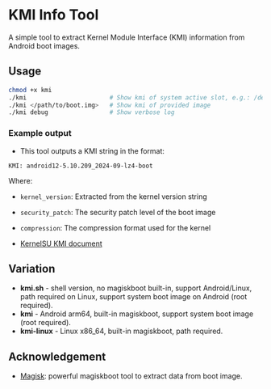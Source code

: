 # KMI Info Tool

A simple tool to extract Kernel Module Interface (KMI) information from Android boot images.

## Usage

```sh
chmod +x kmi
./kmi                       # Show kmi of system active slot, e.g.: /dev/block/by-name/boot_a
./kmi </path/to/boot.img>   # Show kmi of provided image
./kmi debug                 # Show verbose log
```

### Example output

- This tool outputs a KMI string in the format:

```
KMI: android12-5.10.209_2024-09-lz4-boot
```

Where:
- `kernel_version`: Extracted from the kernel version string
- `security_patch`: The security patch level of the boot image
- `compression`: The compression format used for the kernel

- [KernelSU KMI document](https://kernelsu.org/guide/installation.html#kmi)

## Variation

- **kmi.sh** - shell version, no magiskboot built-in, support Android/Linux, path required on Linux, support system boot image on Android (root required).
- **kmi** - Android arm64, built-in magiskboot, support system boot image (root required).
- **kmi-linux** - Linux x86_64, built-in magiskboot, path required.

## Acknowledgement

- [Magisk](https://github.com/topjohnwu/Magisk): powerful magiskboot tool to extract data from boot image.
